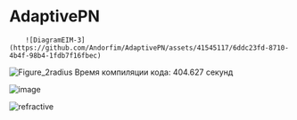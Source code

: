 # AdaptivePN

        ![DiagramEIM-3](https://github.com/Andorfim/AdaptivePN/assets/41545117/6ddc23fd-8710-4b4f-98b4-1fdb7f16fbec)




![Figure_2radius](https://github.com/Andorfim/AdaptivePN/assets/41545117/681e5c2a-0c01-458a-b348-814808e890ac)
Время компиляции кода: 404.627 секунд

![image](https://github.com/Andorfim/AdaptivePN/assets/41545117/a916493d-b204-4ded-a01b-5312d785329e)


![refractive](https://github.com/Andorfim/AdaptivePN/assets/41545117/9ec2cfc7-1d43-4cd7-bc11-baa2637c9ab4)
